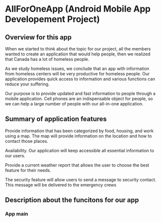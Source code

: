 # AllForOneApp (Android Mobile App Developement Project)

## Overview for this app
When we started to think about the topic for our project, all the members wanted to create an application that would help people, then we realized that Canada has a lot of homeless people.

As we study homeless issues, we conclude that an app with information from homeless centers will be very productive for homeless people. Our application provides quick access to information and various functions can reduce your suffering.

Our purpose is to provide updated and fast information to people through a mobile application. Cell phones are an indispensable object for people, so we can help a large number of people with our all-in-one application.

## Summary of application features
Provide information that has been categorized by food, housing, and work using a map. The map will provide information on the location and how to contact those places.

Availability. Our application will keep accessible all essential information to our users.

Provide a current weather report that allows the user to choose the best feature for their needs.

The security feature will allow users to send a message to security contact. This message will be delivered to the emergency crews

## Description about the funcitons for our app

### App main
